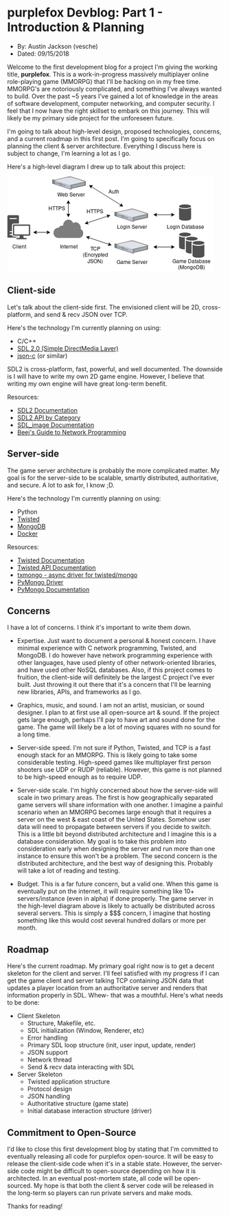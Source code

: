 # purplefox Devblog: Part 1 - Introduction & Planning
* By: Austin Jackson (vesche)
* Dated: 09/15/2018

Welcome to the first development blog for a project I'm giving the working title, **purplefox**. This is a work-in-progress massively multiplayer online role-playing game (MMORPG) that I'll be hacking on in my free time. MMORPG's are notoriously complicated, and something I've always wanted to build. Over the past ~5 years I've gained a lot of knowledge in the areas of software development, computer networking, and computer security. I feel that I now have the right skillset to embark on this journey. This will likely be my primary side project for the unforeseen future.

I'm going to talk about high-level design, proposed technologies, concerns, and a current roadmap in this first post. I'm going to specifically focus on planning the client & server architecture. Everything I discuss here is subject to change, I'm learning a lot as I go. 

Here's a high-level diagram I drew up to talk about this project:

![highlevel](media/02-highlevel.png)

## Client-side

Let's talk about the client-side first. The envisioned client will be 2D, cross-platform, and send & recv JSON over TCP.

Here's the technology I'm currently planning on using:
* C/C++
* [SDL 2.0 (Simple DirectMedia Layer)](https://www.libsdl.org/)
* [json-c](https://github.com/json-c/json-c) (or similar)

SDL2 is cross-platform, fast, powerful, and well documented. The downside is I will have to write my own 2D game engine. However, I believe that writing my own engine will have great long-term benefit.

Resources:
* [SDL2 Documentation](http://wiki.libsdl.org/FrontPage)
* [SDL2 API by Category](http://wiki.libsdl.org/APIByCategory)
* [SDL_image Documentation](https://www.libsdl.org/projects/SDL_image/docs/index.html)
* [Beej's Guide to Network Programming](https://beej.us/guide/bgnet/)

## Server-side

The game server architecture is probably the more complicated matter. My goal is for the server-side to be scalable, smartly distributed, authoritative, and secure. A lot to ask for, I know ;D.

Here's the technology I'm currently planning on using:
* Python
* [Twisted](https://twistedmatrix.com/trac/)
* [MongoDB](https://www.mongodb.com/)
* [Docker](https://www.docker.com/)

Resources:
* [Twisted Documentation](https://twistedmatrix.com/trac/wiki/Documentation)
* [Twisted API Documentation](https://twistedmatrix.com/documents/current/api/)
* [txmongo - async driver for twisted/mongo](https://github.com/twisted/txmongo)
* [PyMongo Driver](https://github.com/mongodb/mongo-python-driver)
* [PyMongo Documentation](http://api.mongodb.com/python/current/)

## Concerns

I have a lot of concerns. I think it's important to write them down.

* Expertise. Just want to document a personal & honest concern. I have minimal experience with C network programming, Twisted, and MongoDB. I do however have network programming experience with other languages, have used plenty of other network-oriented libraries, and have used other NoSQL databases. Also, if this project comes to fruition, the client-side will definitely be the largest C project I've ever built. Just throwing it out there that it's a concern that I'll be learning new libraries, APIs, and frameworks as I go.

* Graphics, music, and sound. I am not an artist, musician, or sound designer. I plan to at first use all open-source art & sound. If the project gets large enough, perhaps I'll pay to have art and sound done for the game. The game will likely be a lot of moving squares with no sound for a long time.

* Server-side speed. I'm not sure if Python, Twisted, and TCP is a fast enough stack for an MMORPG. This is likely going to take some considerable testing. High-speed games like multiplayer first person shooters use UDP or RUDP (reliable). However, this game is not planned to be high-speed enough as to require UDP.

* Server-side scale. I'm highly concerned about how the server-side will scale in two primary areas. The first is how geographically separated game servers will share information with one another. I imagine a painful scenario when an MMORPG becomes large enough that it requires a server on the west & east coast of the United States. Somehow user data will need to propagate between servers if you decide to switch. This is a little bit beyond distributed architecture and I imagine this is a database consideration. My goal is to take this problem into consideration early when designing the server and run more than one instance to ensure this won't be a problem. The second concern is the distributed architecture, and the best way of designing this. Probably will take a lot of reading and testing.

* Budget. This is a far future concern, but a valid one. When this game is eventually put on the internet, it will require something like 10+ servers/instance (even in alpha) if done properly. The game server in the high-level diagram above is likely to actually be distributed across several servers. This is simply a $$$ concern, I imagine that hosting something like this would cost several hundred dollars or more per month.

## Roadmap

Here's the current roadmap. My primary goal right now is to get a decent skeleton for the client and server. I'll feel satisfied with my progress if I can get the game client and server talking TCP containing JSON data that updates a player location from an authoritative server and renders that information properly in SDL. Whew- that was a mouthful. Here's what needs to be done:

* Client Skeleton
    * Structure, Makefile, etc.
    * SDL initialization (Window, Renderer, etc)
    * Error handling
    * Primary SDL loop structure (init, user input, update, render)
    * JSON support
    * Network thread
    * Send & recv data interacting with SDL
* Server Skeleton
    * Twisted application structure
    * Protocol design
    * JSON handling
    * Authoritative structure (game state)
    * Initial database interaction structure (driver)

## Commitment to Open-Source
I'd like to close this first development blog by stating that I'm committed to eventually releasing all code for purplefox open-source. It will be easy to release the client-side code when it's in a stable state. However, the server-side code might be difficult to open-source depending on how it is architected. In an eventual post-mortem state, all code will be open-sourced. My hope is that both the client & server code will be released in the long-term so players can run private servers and make mods.

Thanks for reading!